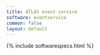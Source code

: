 ```yaml
---
title: ATLAS event service
software: eventservice
common: false
layout: default
---
```


{% include softwarespecs.html %}
